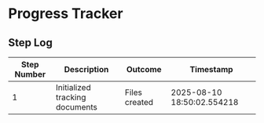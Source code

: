 # Progress Tracker

## Step Log

| Step Number | Description                       | Outcome                   | Timestamp                  |
|-------------|-----------------------------------|---------------------------|----------------------------|
| 1           | Initialized tracking documents    | Files created             | 2025-08-10 18:50:02.554218 |

